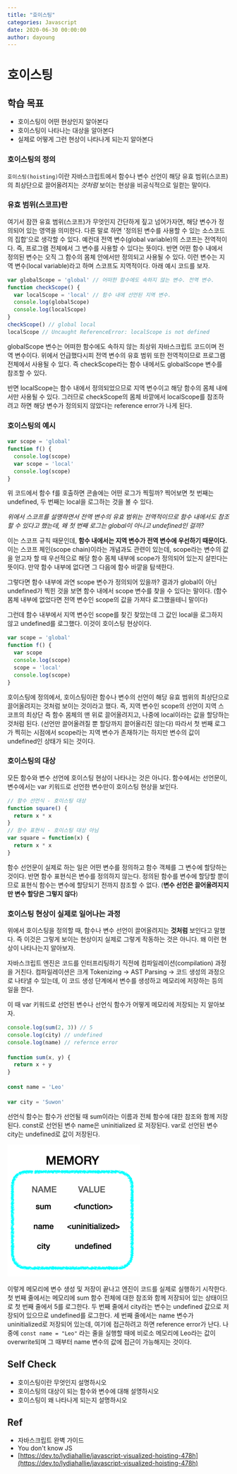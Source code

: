 ```yaml
---
title: "호이스팅"
categories: Javascript
date: 2020-06-30 00:00:00
author: dayoung
---
```


# 호이스팅

## 학습 목표

- 호이스팅이 어떤 현상인지 알아본다
- 호이스팅이 나타나는 대상을 알아본다
- 실제로 어떻게 그런 현상이 나타나게 되는지 알아본다

### 호이스팅의 정의

`호이스팅(hoisting)`이란 자바스크립트에서 함수나 변수 선언이 해당 유효 범위(스코프)의 최상단으로 끌어올려지는 _것처럼_ 보이는 현상을 비공식적으로 일컫는 말이다.

### 유효 범위(스코프)란

여기서 잠깐 유효 범위(스코프)가 무엇인지 간단하게 짚고 넘어가자면, 해당 변수가 정의되어 있는 영역을 의미한다. 다른 말로 하면 '정의된 변수를 사용할 수 있는 소스코드의 집합'으로 생각할 수 있다. 예컨대 전역 변수(global variable)의 스코프는 전역적이다. 즉, 프로그램 전체에서 그 변수를 사용할 수 있다는 뜻이다. 반면 어떤 함수 내에서 정의된 변수는 오직 그 함수의 몸체 안에서만 정의되고 사용될 수 있다. 이런 변수는 지역 변수(local variable)라고 하며 스코프도 지역적이다. 아래 예시 코드를 보자.

```javascript
var globalScope = 'global' // 어떠한 함수에도 속하지 않는 변수. 전역 변수.
function checkScope() {
  var localScope = 'local' // 함수 내에 선언된 지역 변수.
  console.log(globalScope)
  console.log(localScope)
}
checkScope() // global local
localScope // Uncaught ReferenceError: localScope is not defined
```

globalScope 변수는 어떠한 함수에도 속하지 않는 최상위 자바스크립트 코드이며 전역 변수이다. 위에서 언급했다시피 전역 변수의 유효 범위 또한 전역적이므로 프로그램 전체에서 사용될 수 있다. 즉 checkScope라는 함수 내에서도 globalScope 변수를 참조할 수 있다.

반면 localScope는 함수 내에서 정의되었으므로 지역 변수이고 해당 함수의 몸체 내에서만 사용될 수 있다. 그러므로 checkScope의 몸체 바깥에서 localScope를 참조하려고 하면 해당 변수가 정의되지 않았다는 reference error가 나게 된다.

### 호이스팅의 예시

```javascript
var scope = 'global'
function f() {
  console.log(scope)
  var scope = 'local'
  console.log(scope)
}
```

위 코드에서 함수 f를 호출하면 콘솔에는 어떤 로그가 찍힐까? 찍어보면 첫 번째는 undefined, 두 번째는 local을 로그하는 것을 볼 수 있다.

_위에서 스코프를 설명하면서 전역 변수의 유효 범위는 전역적이므로 함수 내에서도 참조할 수 있다고 했는데, 왜 첫 번째 로그는 global이 아니고 undefined인 걸까?_

이는 스코프 규칙 때문인데, **함수 내에서는 지역 변수가 전역 변수에 우선하기 때문이다.** 이는 스코프 체인(scope chain)이라는 개념과도 관련이 있는데, scope라는 변수의 값을 얻고자 할 때 우선적으로 해당 함수 몸체 내부에 scope가 정의되어 있는지 살핀다는 뜻이다. 만약 함수 내부에 없다면 그 다음에 함수 바깥을 탐색한다.

그렇다면 함수 내부에 과연 scope 변수가 정의되어 있을까? 결과가 global이 아닌 undefined가 찍힌 것을 보면 함수 내에서 scope 변수를 찾을 수 있다는 말이다. (함수 몸체 내부에 없었다면 전역 변수인 scope의 값을 가져다 로그했을테니 말이다)

그런데 함수 내부에서 지역 변수인 scope를 찾긴 찾았는데 그 값인 local을 로그하지 않고 undefined를 로그했다. 이것이 호이스팅 현상이다.

```javascript
var scope = 'global'
function f() {
  var scope
  console.log(scope)
  scope = 'local'
  console.log(scope)
}
```

호이스팅에 정의에서, 호이스팅이란 함수나 변수의 선언이 해당 유효 범위의 최상단으로 끌어올려지는 것처럼 보이는 것이라고 했다. 즉, 지역 변수인 scope의 선언이 지역 스코프의 최상단 즉 함수 몸체의 맨 위로 끌어올려지고, 나중에 local이라는 값을 할당하는 것처럼 된다. (선언만 끌어올려질 뿐 할당까지 끌어올리진 않는다) 따라서 첫 번째 로그가 찍히는 시점에서 scope라는 지역 변수가 존재하기는 하지만 변수의 값이 undefined인 상태가 되는 것이다.

### 호이스팅의 대상

모든 함수와 변수 선언에 호이스팅 현상이 나타나는 것은 아니다. 함수에서는 선언문이, 변수에서는 var 키워드로 선언한 변수만이 호이스팅 현상을 보인다.

```javascript
// 함수 선언식 - 호이스팅 대상
function square() {
  return x * x
}
// 함수 표현식 - 호이스팅 대상 아님
var square = function(x) {
  return x * x
}
```

함수 선언문이 실제로 하는 일은 어떤 변수를 정의하고 함수 객체를 그 변수에 할당하는 것이다. 반면 함수 표현식은 변수를 정의하지 않는다. 정의된 함수를 변수에 할당할 뿐이므로 표현식 함수는 변수에 할당되기 전까지 참조할 수 없다. (**변수 선언은 끌어올려지지만 변수 할당은 그렇지 않다**)

### 호이스팅 현상이 실제로 일어나는 과정

위에서 호이스팅을 정의할 때, 함수나 변수 선언이 끌어올려지는 **것처럼** 보인다고 말했다. 즉 이것은 그렇게 보이는 현상이지 실제로 그렇게 작동하는 것은 아니다. 왜 이런 현상이 나타나는지 알아보자.

자바스크립트 엔진은 코드를 인터프리팅하기 직전에 컴파일레이션(compilation) 과정을 거친다. 컴파일레이션은 크게 Tokenizing -> AST Parsing -> 코드 생성의 과정으로 나타낼 수 있는데, 이 코드 생성 단계에서 변수를 생성하고 메모리에 저장하는 등의 일을 한다.

이 때 var 키워드로 선언된 변수나 선언식 함수가 어떻게 메모리에 저장되는 지 알아보자.

```javascript
console.log(sum(2, 3)) // 5
console.log(city) // undefined
console.log(name) // refernce error

function sum(x, y) {
  return x + y
}

const name = 'Leo'

var city = 'Suwon'
```

선언식 함수는 함수가 선언될 때 sum이라는 이름과 전체 함수에 대한 참조와 함께 저장된다. const로 선언된 변수 name은 uninitialized 로 저장된다. var로 선언된 변수 city는 undefined로 값이 저장된다.

![](./images/hoisting.png)

이렇게 메모리에 변수 생성 및 저장이 끝나고 엔진이 코드를 실제로 실행하기 시작한다. 첫 번째 줄에서는 메모리에 sum 함수 전체에 대한 참조와 함께 저장되어 있는 상태이므로 첫 번째 줄에서 5를 로그한다. 두 번째 줄에서 city라는 변수는 undefined 값으로 저장되어 있으므로 undefined를 로그한다. 세 번째 줄에서는 name 변수가 uninitialized로 저장되어 있는데, 여기에 접근하려고 하면 reference error가 난다. 나중에 `const name = "Leo"` 라는 줄을 실행할 때에 비로소 메모리에 Leo라는 값이 overwrite되며 그 때부터 name 변수의 값에 접근이 가능해지는 것이다.

## Self Check

- 호이스팅이란 무엇인지 설명하시오
- 호이스팅의 대상이 되는 함수와 변수에 대해 설명하시오
- 호이스팅이 왜 나타나게 되는지 설명하시오

## Ref

- 자바스크립트 완벽 가이드
- You don't know JS
- [https://dev.to/lydiahallie/javascript-visualized-hoisting-478h](https://dev.to/lydiahallie/javascript-visualized-hoisting-478h)
